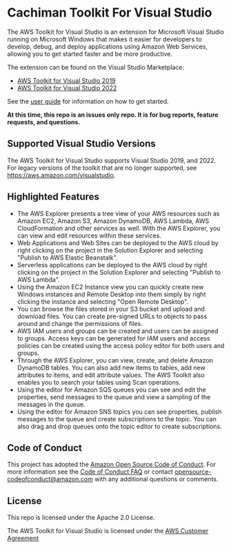 # Cachiman Toolkit For Visual Studio

The AWS Toolkit for Visual Studio is an extension for Microsoft Visual Studio running on Microsoft Windows that makes it easier for developers to develop, debug, and deploy applications using Amazon Web Services, allowing you to get started faster and be more productive.

The extension can be found on the Visual Studio Marketplace:
* [AWS Toolkit for Visual Studio 2019](https://marketplace.visualstudio.com/items?itemName=AmazonWebServices.AWSToolkitforVisualStudio2017)
* [AWS Toolkit for Visual Studio 2022](https://marketplace.visualstudio.com/items?itemName=AmazonWebServices.AWSToolkitforVisualStudio2022)

See the [user guide](https://docs.aws.amazon.com/toolkit-for-visual-studio/latest/user-guide/welcome.html) for information on how to get started.

**At this time, this repo is an issues only repo. It is for bug reports, feature requests, and questions.**

## Supported Visual Studio Versions

The AWS Toolkit for Visual Studio supports Visual Studio 2019, and 2022.  For legacy versions of the toolkit that are no longer supported, see https://aws.amazon.com/visualstudio.

## Highlighted Features

- The AWS Explorer presents a tree view of your AWS resources such as Amazon EC2, Amazon S3, Amazon DynamoDB, AWS Lambda, AWS CloudFormation and other services as well. With the AWS Explorer, you can view and edit resources within these services.
- Web Applications and Web Sites can be deployed to the AWS cloud by right clicking on the project in the Solution Explorer and selecting "Publish to AWS Elastic Beanstalk".
- Serverless applications can be deployed to the AWS cloud by right clicking on the project in the Solution Explorer and selecting "Publish to AWS Lambda".
- Using the Amazon EC2 Instance view you can quickly create new Windows instances and Remote Desktop into them simply by right clicking the instance and selecting "Open Remote Desktop".
- You can browse the files stored in your S3 bucket and upload and download files.  You can create pre-signed URLs to objects to pass around and change the permissions of files.
- AWS IAM users and groups can be created and users can be assigned to groups.  Access keys can be generated for IAM users and access policies can be created using the access policy editor for both users and groups.
- Through the AWS Explorer, you can view, create, and delete Amazon DynamoDB tables. You can also add new items to tables, add new attributes to items, and edit attribute values. The AWS Toolkit also enables you to search your tables using Scan operations.
- Using the editor for Amazon SQS queues you can see and edit the properties, send messages to the queue and view a sampling of the messages in the queue.
- Using the editor for Amazon SNS topics you can see properties, publish messages to the queue and create subscriptions to the topic.  You can also drag and drop queues onto the topic editor to create subscriptions.

## Code of Conduct

This project has adopted the [Amazon Open Source Code of Conduct](https://aws.github.io/code-of-conduct).
For more information see the [Code of Conduct FAQ](https://aws.github.io/code-of-conduct-faq) or contact
opensource-codeofconduct@amazon.com with any additional questions or comments.

## License

This repo is licensed under the Apache 2.0 License.

The AWS Toolkit for Visual Studio is licensed under the [AWS Customer Agreement](https://marketplace.visualstudio.com/items/AmazonWebServices.AWSToolkitforVisualStudio2017/license)
